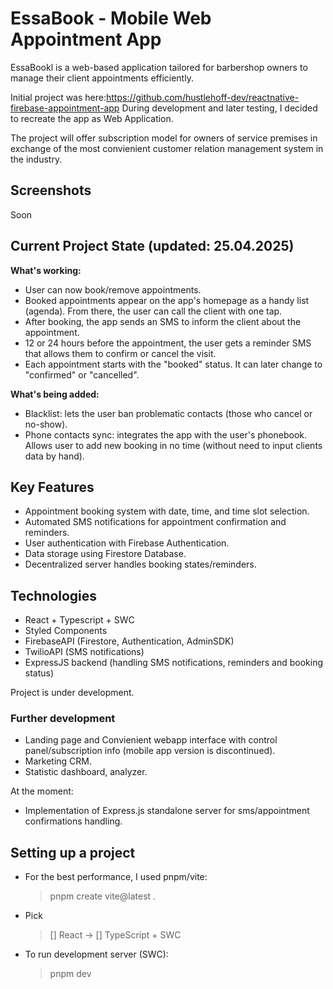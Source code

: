 # EssaBook - Mobile Web Appointment App

EssaBookl is a web-based application tailored for barbershop owners to manage their client appointments efficiently.

Initial project was here:https://github.com/hustlehoff-dev/reactnative-firebase-appointment-app
During development and later testing, I decided to recreate the app as Web Application.

The project will offer subscription model for owners of service premises in exchange of the most convienient customer relation management system in the industry.

## Screenshots

Soon

## Current Project State (updated: 25.04.2025)

**What's working:**

- User can now book/remove appointments.
- Booked appointments appear on the app's homepage as a handy list (agenda). From there, the user can call the client with one tap.
- After booking, the app sends an SMS to inform the client about the appointment.
- 12 or 24 hours before the appointment, the user gets a reminder SMS that allows them to confirm or cancel the visit.
- Each appointment starts with the "booked" status. It can later change to "confirmed" or "cancelled".

**What's being added:**

- Blacklist: lets the user ban problematic contacts (those who cancel or no-show).
- Phone contacts sync: integrates the app with the user's phonebook. Allows user to add new booking in no time (without need to input clients data by hand).

## Key Features

- Appointment booking system with date, time, and time slot selection.
- Automated SMS notifications for appointment confirmation and reminders.
- User authentication with Firebase Authentication.
- Data storage using Firestore Database.
- Decentralized server handles booking states/reminders.

## Technologies

- React + Typescript + SWC
- Styled Components
- FirebaseAPI (Firestore, Authentication, AdminSDK)
- TwilioAPI (SMS notifications)
- ExpressJS backend (handling SMS notifications, reminders and booking status)

Project is under development.

### Further development

- Landing page and Convienient webapp interface with control panel/subscription info (mobile app version is discontinued).
- Marketing CRM.
- Statistic dashboard, analyzer.

At the moment:

- Implementation of Express.js standalone server for sms/appointment confirmations handling.

## Setting up a project

- For the best performance, I used pnpm/vite:

  > pnpm create vite@latest .

- Pick

  > [] React ->
  > [] TypeScript + SWC

- To run development server (SWC):
  > pnpm dev

